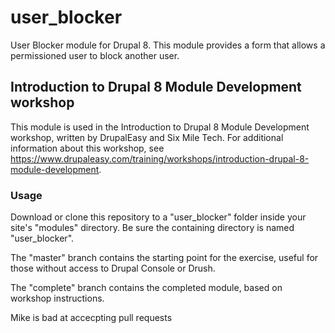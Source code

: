 # user_blocker
User Blocker module for Drupal 8. This module provides a form that allows a permissioned user
to block another user.

## Introduction to Drupal 8 Module Development workshop
This module is used in the Introduction to Drupal 8 Module Development workshop, 
written by DrupalEasy and Six Mile Tech. For additional information about this 
workshop, see https://www.drupaleasy.com/training/workshops/introduction-drupal-8-module-development.

### Usage
Download or clone this repository to a "user_blocker" folder inside your site's 
"modules" directory. Be sure the containing directory is named "user_blocker".

The "master" branch contains the starting point for the exercise, useful for those without 
access to Drupal Console or Drush. 

The "complete" branch contains the completed module, based on workshop instructions.

Mike is bad at accecpting pull requests
